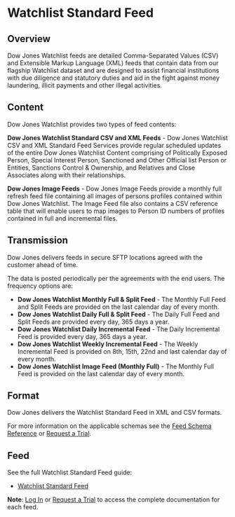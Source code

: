 
# Watchlist Standard Feed

## Overview

Dow Jones Watchlist feeds are detailed Comma-Separated Values (CSV) and Extensible Markup Language (XML) feeds that contain data from our flagship Watchlist dataset and are designed to assist financial institutions with due diligence and statutory duties and aid in the fight against money laundering, illicit payments and other illegal activities.

## Content

Dow Jones Watchlist provides two types of feed contents:

**Dow Jones Watchlist Standard CSV and XML Feeds** - Dow Jones Watchlist CSV and XML Standard Feed Services provide regular scheduled updates of the entire Dow Jones Watchlist Content comprising of Politically Exposed Person, Special Interest Person, Sanctioned and Other Official list Person or Entities, Sanctions Control & Ownership, and Relatives and Close Associates along with their relationships.

**Dow Jones Image Feeds** - Dow Jones Image Feeds provide a monthly full refresh feed file containing all images of persons profiles contained within Dow Jones Watchlist. The Image Feed file also contains a CSV reference table that will enable users to map images to Person ID numbers of profiles contained in full and incremental files.

## Transmission

Dow Jones delivers feeds in secure SFTP locations agreed with the customer ahead of time.

The data is posted periodically per the agreements with the end users. The frequency options are:

- **Dow Jones Watchlist Monthly Full & Split Feed** - The Monthly Full Feed and Split Feeds are provided on the last calendar day of every month.
- **Dow Jones Watchlist Daily Full & Split Feed** - The Daily Full Feed and Split Feeds are provided every day, 365 days a year.
- **Dow Jones Watchlist Daily Incremental Feed** - The Daily Incremental Feed is provided every day, 365 days a year.
- **Dow Jones Watchlist Weekly Incremental Feed** - The Weekly Incremental Feed is provided on 8th, 15th, 22nd and last calendar day of every month.
- **Dow Jones Watchlist Image Feed (Monthly Full)** - The Monthly Full Feed is provided on the last calendar day of every month.

## Format

Dow Jones delivers the Watchlist Standard Feed in XML and CSV formats.

For more information on the applicable schemas see the [Feed Schema Reference](/site/docs/risk_and_compliance_feeds/feed_schema_reference/) or [Request a Trial](/site/global/request-trial/).

## Feed

See the full Watchlist Standard Feed guide:

* [Watchlist Standard Feed](/site/docs/risk_and_compliance_feeds/documentation/watchlist/) <i class="fa fa-lock"></i>

**Note**: [Log In](/auth0/login) or [Request a Trial](/site/global/request-trial/) to access the complete documentation for each feed.
